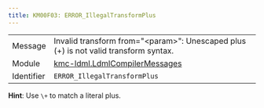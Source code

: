 ```yaml
---
title: KM00F03: ERROR_IllegalTransformPlus
---
```


|            |           |
|------------|---------- |
| Message    | Invalid transform from="&lt;param&gt;": Unescaped plus \(\+\) is not valid transform syntax\. |
| Module     | [kmc-ldml.LdmlCompilerMessages](kmc-ldml.ldmlcompilermessages) |
| Identifier | `ERROR_IllegalTransformPlus` |


**Hint**: Use `\+` to match a literal plus.


